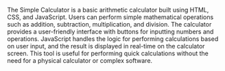 The Simple Calculator is a basic arithmetic calculator built using HTML, CSS, and JavaScript. Users can perform simple mathematical operations such as addition, subtraction, multiplication, and division. The calculator provides a user-friendly interface with buttons for inputting numbers and operations. JavaScript handles the logic for performing calculations based on user input, and the result is displayed in real-time on the calculator screen. This tool is useful for performing quick calculations without the need for a physical calculator or complex software.
